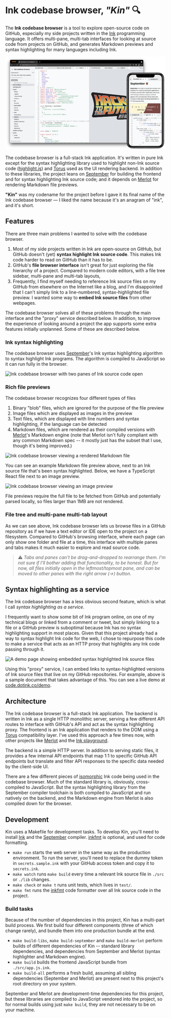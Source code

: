 # Ink codebase browser, _"Kin"_ 🔍

The **Ink codebase browser** is a tool to explore open-source code on GitHub, especially my side projects written in the [Ink](https://dotink.co) programming language. It offers multi-pane, multi-tab interfaces for looking at source code from projects on GitHub, and generates Markdown previews and syntax highlighting for many languages including Ink.

![The Ink codebase browser running in the browser on a browser window and on an iPhone](https://github.com/thesephist/kin/raw/main/static/img/kin.png)

The codebase browser is a full-stack Ink application. It's written in pure Ink except for the syntax highlighting library used to highlight non-Ink source code ([highlight.js](https://highlightjs.org/)) and [Torus](https://github.com/thesephist/torus) used as the UI rendering backend. In addition to these libraries, the project leans on [September](https://github.com/thesephist/september) for building the frontend and for syntax highlighting Ink source code; and it depends on [Merlot](https://github.com/thesephist/merlot) for rendering Markdown file previews.

**"Kin"** was my codename for the project before I gave it its final name of the Ink codebase browser — I liked the name because it's an anagram of "ink", and it's short.
## Features

There are three main problems I wanted to solve with the codebase browser.

1. Most of my side projects written in Ink are open-source on GitHub, but GitHub doesn't (yet) **syntax highlight Ink source code**. This makes Ink code harder to read on GitHub than it has to be.
2. GitHub's **file browser interface** isn't great for just exploring the file hierarchy of a project. Compared to modern code editors, with a file tree sidebar, multi-pane and multi-tab layouts,
3. Frequently, I find myself needing to reference Ink source files on my GitHub from elsewhere on the Internet like a blog, and I'm disappointed that I can't simply link to a line-numbered, syntax-highlighted file preview. I wanted some way to **embed Ink source files** from other webpages.

The codebase browser solves all of these problems through the main interface and the "proxy" service described below. In addition, to improve the experience of looking around a project the app supports some extra features initially unplanned. Some of these are described below.
### Ink syntax highlighting

The codebase browser uses [September](https://github.com/thesephist/september)'s Ink syntax highlighting algorithm to syntax highlight Ink programs. The algorithm is compiled to JavaScript so it can run fully in the browser.

![Ink codebase browser with two panes of Ink source code open](https://github.com/thesephist/kin/raw/mainstatic/img/kin-ink-project.png)

### Rich file previews

The codebase browser recognizes four different types of files

1. Binary "blob" files, which are ignored for the purpose of the file preview
2. Image files which are displayed as images in the preview
3. Text files, which are displayed with line numbers and syntax highlighting, if the language can be detected
4. Markdown files, which are rendered as their compiled versions with [Merlot](https://github.com/thesephist/merlot)'s Markdown engine (note that Merlot isn't fully compliant with any common Markdown spec -- it mostly just has the subset that I use, though it's being improved.)

![Ink codebase browser viewing a rendered Markdown file](https://github.com/thesephist/kin/raw/mainstatic/img/kin-markdown-project.png)

You can see an example Markdown file preview above, next to an Ink source file that's been syntax highlighted. Below, we have a TypeScript React file next to an image preview.

![Ink codebase browser viewing an image preview](https://github.com/thesephist/kin/raw/mainstatic/img/kin-nextjs-project.png)

File previews require the full file to be fetched from GitHub and potentially parsed locally, so files larger than 1MB are not rendered.

### File tree and multi-pane multi-tab layout

As we can see above, Ink codebase browser lets us browse files in a GitHub repository as if we have a text editor or IDE open to the project on a filesystem. Compared to GitHub's browsing interface, where each page can only show one folder and file at a time, this interface with multiple panes and tabs makes it much easier to explore and read source code.

>⚠ _Tabs and panes can't be drag-and-dropped to rearrange them. I'm not sure if I'll bother adding that functionality, to be honest. But for now, all files initially open in the leftmost/topmost pane, and can be moved to other panes with the right arrow (→) button._

## Syntax highlighting as a service

The Ink codebase browser has a less obvious second feature, which is what I call _syntax highlighting as a service_.

I frequently want to show some bit of Ink program online, on one of my technical blogs or linked from a comment or tweet, but simply linking to a file or a GitHub preview is suboptimal because Ink has no syntax highlighting support in most places. Given that this project already had a way to syntax highlight Ink code for the web, I chose to repurpose this code to make a service that acts as an HTTP proxy that highlights any Ink code passing through it.

![A demo page showing embedded syntax highlighted Ink source files](https://github.com/thesephist/kin/raw/mainstatic/img/kin-embed-demo.png)

Using this "proxy" service, I can embed links to syntax-highlighted versions of Ink source files that live on my GitHub repositories. For example, above is a sample document that takes advantage of this. You can see a live demo at [code.dotink.co/demo](https://code.dotink.co/demo).

## Architecture

The Ink codebase browser is a full-stack Ink application. The backend is written in Ink as a single HTTP monolithic server, serving a few different API routes to interface with GitHub's API and act as the syntax highlighting proxy. The frontend is an Ink application that renders to the DOM using a [Torus](https://github.com/thesephist/torus) compatibility layer. I've used this approach a few times now, with other projects like [Merlot](https://github.com/thesephist/merlot) and the [Ink playground](https://github.com/thesephist/maverick).

The backend is a simple HTTP server. In addition to serving static files, it provides a few internal API endpoints that map 1:1 to specific GitHub API endpoints but translate and filter API responses to the specific data needed by the client-side UI.

There are a few different pieces of [isomorphic](https://dotink.co/posts/eliza/) Ink code being used in the codebase browser. Much of the standard library is, obviously, cross-compiled to JavaScript. But the syntax highlighting library from the September compiler toolchain is both compiled to JavaScript and run natively on the backend, and the Markdown engine from Merlot is also compiled down for the browser.

## Development

Kin uses a Makefile for development tasks. To develop Kin, you'll need to install [Ink](https://dotink.co/) and the [September](https://github.com/thesephist/september) compiler. [inkfmt](https://github.com/thesephist/inkfmt) is optional, and used for code formatting.

- `make run` starts the web server in the same way as the production environment. To run the server, you'll need to replace the dummy token in `secrets.sample.ink` with your GitHub access token and copy it to `secrets.ink`.
- `make watch` runs `make build` every time a relevant Ink source file in `./src` or `./lib` changes.
- `make check` or `make t` runs unit tests, which lives in `test/`.
- `make fmt` runs the [inkfmt](https://github.com/thesephist/inkfmt) code formatter over all Ink source code in the project.

### Build tasks

Because of the number of dependencies in this project, Kin has a multi-part build process. We first build four different components (three of which change rarely), and bundle them into one production bundle at the end.

- `make build-libs`, `make build-september` and `make build-merlot` perform builds of different dependencies of Kin -- standard library dependencies, and dependencies from September and Merlot (syntax highlighter and Markdown engine).
- `make build` builds the frontend JavaScript bundle from `./src/app.js.ink`.
- `make build-all` performs a fresh build, assuming all sibling dependencies (September and Merlot) are present next to this project's root directory on your system.

September and Merlot are development-time dependencies for this project, but these libraries are compiled to JavaScript vendored into the project, so for normal builds using just `make build`, they are not necessary to be on your machine.
